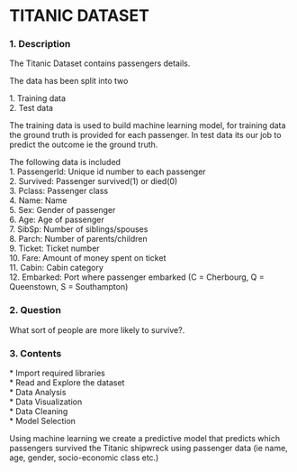 # TITANIC DATASET
### 1. Description
<p> The Titanic Dataset contains passengers details.<br>
 <p> The data has been split into two
<p> 1. Training data<br>
   2. Test data
<p>  The training data is used to build machine learning model, for training data the ground truth is provided for each passenger. In test data its our job to predict the outcome ie the ground truth.

<p> The following data is included<br>
 1.  PassengerId: Unique id number to each passenger<br>
 2.  Survived: Passenger survived(1) or died(0)<br>
 3.  Pclass: Passenger class<br>
 4.  Name: Name<br>
 5.  Sex: Gender of passenger<br>
 6.  Age: Age of passenger<br>
 7.  SibSp: Number of siblings/spouses<br>
 8.  Parch: Number of parents/children<br>
 9.  Ticket: Ticket number<br>
 10.  Fare: Amount of money spent on ticket<br>
 11.  Cabin: Cabin category<br>
 12.  Embarked: Port where passenger embarked (C = Cherbourg, Q = Queenstown, S = Southampton)<br>

### 2. Question
<p>  What sort of people are more likely to survive?.<br>

### 3. Contents

<p>  *  Import required libraries<br>
   *  Read and Explore the dataset<br>
   *  Data Analysis<br>
   *  Data Visualization<br>
   *  Data Cleaning<br>
   *  Model Selection<br>



Using machine learning we create a predictive model that predicts which passengers survived the Titanic shipwreck using passenger data (ie name, age, gender, socio-economic class etc.)<br>
